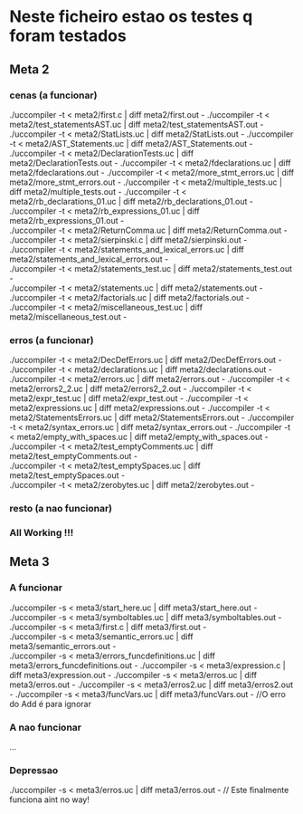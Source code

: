 # Neste ficheiro estao os testes q foram testados

## Meta 2

### cenas (a funcionar)

./uccompiler -t < meta2/first.c | diff meta2/first.out -
./uccompiler -t < meta2/test_statementsAST.uc | diff meta2/test_statementsAST.out -
./uccompiler -t < meta2/StatLists.uc | diff meta2/StatLists.out -
./uccompiler -t < meta2/AST_Statements.uc | diff meta2/AST_Statements.out -
./uccompiler -t < meta2/DeclarationTests.uc | diff meta2/DeclarationTests.out -
./uccompiler -t < meta2/fdeclarations.uc | diff meta2/fdeclarations.out -
./uccompiler -t < meta2/more_stmt_errors.uc | diff meta2/more_stmt_errors.out -
./uccompiler -t < meta2/multiple_tests.uc | diff meta2/multiple_tests.out -
./uccompiler -t < meta2/rb_declarations_01.uc | diff meta2/rb_declarations_01.out -
./uccompiler -t < meta2/rb_expressions_01.uc | diff meta2/rb_expressions_01.out -                                       
./uccompiler -t < meta2/ReturnComma.uc | diff meta2/ReturnComma.out -
./uccompiler -t < meta2/sierpinski.c | diff meta2/sierpinski.out -
./uccompiler -t < meta2/statements_and_lexical_errors.uc | diff meta2/statements_and_lexical_errors.out -               
./uccompiler -t < meta2/statements_test.uc | diff meta2/statements_test.out -                                           
./uccompiler -t < meta2/statements.uc | diff meta2/statements.out -                                                     
./uccompiler -t < meta2/factorials.uc | diff meta2/factorials.out -                     
./uccompiler -t < meta2/miscellaneous_test.uc | diff meta2/miscellaneous_test.out -        

### erros (a funcionar)

./uccompiler -t < meta2/DecDefErrors.uc | diff meta2/DecDefErrors.out -
./uccompiler -t < meta2/declarations.uc | diff meta2/declarations.out -
./uccompiler -t < meta2/errors.uc | diff meta2/errors.out -
./uccompiler -t < meta2/errors2_2.uc | diff meta2/errors2_2.out -
./uccompiler -t < meta2/expr_test.uc | diff meta2/expr_test.out -
./uccompiler -t < meta2/expressions.uc | diff meta2/expressions.out -
./uccompiler -t < meta2/StatementsErrors.uc | diff meta2/StatementsErrors.out -
./uccompiler -t < meta2/syntax_errors.uc | diff meta2/syntax_errors.out -
./uccompiler -t < meta2/empty_with_spaces.uc | diff meta2/empty_with_spaces.out -           
./uccompiler -t < meta2/test_emptyComments.uc | diff meta2/test_emptyComments.out -         
./uccompiler -t < meta2/test_emptySpaces.uc | diff meta2/test_emptySpaces.out -             
./uccompiler -t < meta2/zerobytes.uc | diff meta2/zerobytes.out -                           

### resto (a nao funcionar)

### All Working !!!

## Meta 3

### A funcionar

./uccompiler -s < meta3/start_here.uc | diff meta3/start_here.out -
./uccompiler -s < meta3/symboltables.uc | diff meta3/symboltables.out -
./uccompiler -s < meta3/first.c | diff meta3/first.out -                                    
./uccompiler -s < meta3/semantic_errors.uc | diff meta3/semantic_errors.out -                
./uccompiler -s < meta3/errors_funcdefinitions.uc | diff meta3/errors_funcdefinitions.out -
./uccompiler -s < meta3/expression.c | diff meta3/expression.out -
./uccompiler -s < meta3/erros.uc | diff meta3/erros.out - 
./uccompiler -s < meta3/erros2.uc | diff meta3/erros2.out -
./uccompiler -s < meta3/funcVars.uc | diff meta3/funcVars.out -                 //O erro do Add é para ignorar

### A nao funcionar

...

### Depressao

./uccompiler -s < meta3/erros.uc | diff meta3/erros.out -       // Este finalmente funciona aint no way!


